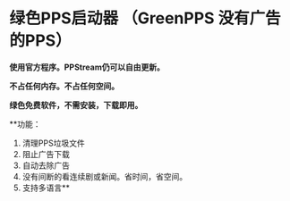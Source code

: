 # 绿色PPS启动器 （GreenPPS 没有广告的PPS） #

**使用官方程序。PPStream仍可以自由更新。**

**不占任何内存。不占任何空间。**

**绿色免费软件，不需安装，下载即用。**

**功能：
  1. 清理PPS垃圾文件
  1. 阻止广告下载
  1. 自动去除广告
  1. 没有间断的看连续剧或新闻。省时间，省空间。
  1. 支持多语言**

